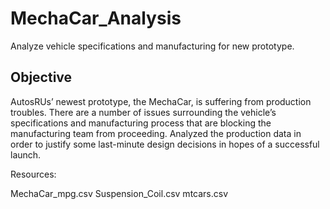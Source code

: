 # MechaCar_Analysis
Analyze vehicle specifications and manufacturing for new prototype.

## Objective
AutosRUs’ newest prototype, the MechaCar, is suffering from production troubles. There are a number of issues surrounding the vehicle’s specifications and manufacturing process that are blocking the manufacturing team from proceeding. Analyzed the production data in order to justify some last-minute design decisions in hopes of a successful launch.

Resources:

MechaCar_mpg.csv
Suspension_Coil.csv
mtcars.csv

